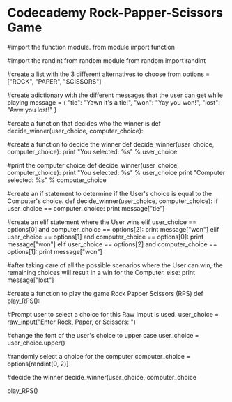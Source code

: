 # Codecademy Rock-Papper-Scissors Game

#import the function module.
from module import function

#import the randint from random module
from random import randint

#create a list with the 3 different alternatives to choose from
options = ["ROCK", "PAPER", "SCISSORS"]

#create adictionary with the different messages that the user can get while playing
message = {
  "tie": "Yawn it's a tie!",
  "won": "Yay you won!",
  "lost": "Aww you lost!"
}

#create a function that decides who the winner is
def decide_winner(user_choice, computer_choice):

#create a function to decide the winner
def decide_winner(user_choice, computer_choice):
  print "You selected: %s" % user_choice

#print the computer choice
def decide_winner(user_choice, computer_choice):
  print "You selected: %s" % user_choice
  print "Computer selected: %s" % computer_choice

#create an if statement to determine if the User's choice is equal to the Computer's choice.
def decide_winner(user_choice, computer_choice):
  if user_choice == computer_choice:
    print message["tie"]
  
#create an elif statement where the User wins
  elif user_choice == options[0] and computer_choice == options[2]:
    print message["won"]
  elif user_choice == options[1] and computer_choice == options[0]:
    print message["won"]
  elif user_choice == options[2] and computer_choice == options[1]:
    print message["won"]

#after taking care of all the possible scenarios where the User can win, the remaining choices will result in a win for the Computer. 
  else:
    print message["lost"]
    
#create a function to play the game Rock Papper Scissors (RPS)
def play_RPS():

  #Prompt user to select a choice for this Raw Imput is used.
  user_choice = raw_input("Enter Rock, Paper, or Scissors: ")

  #change the font of the user's choice to upper case
  user_choice = user_choice.upper()

  #randomly select a choice for the computer
  computer_choice = options[randint(0, 2)]

  #decide the winner
  decide_winner(user_choice, computer_choice

play_RPS()





